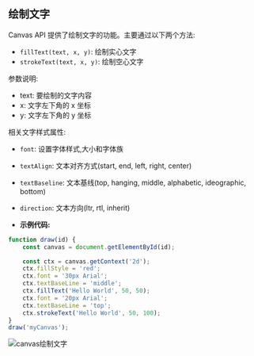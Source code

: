 ## 绘制文字
Canvas API 提供了绘制文字的功能。主要通过以下两个方法:

- `fillText(text, x, y)`: 绘制实心文字
- `strokeText(text, x, y)`: 绘制空心文字

参数说明:
- text: 要绘制的文字内容
- x: 文字左下角的 x 坐标
- y: 文字左下角的 y 坐标

相关文字样式属性:

- `font`: 设置字体样式,大小和字体族
- `textAlign`: 文本对齐方式(start, end, left, right, center)
- `textBaseline`: 文本基线(top, hanging, middle, alphabetic, ideographic, bottom)
- `direction`: 文本方向(ltr, rtl, inherit)

- **示例代码:**

```js
function draw(id) {
    const canvas = document.getElementById(id);

    const ctx = canvas.getContext('2d');
    ctx.fillStyle = 'red';
    ctx.font = '30px Arial';
    ctx.textBaseLine = 'middle';
    ctx.fillText('Hello World', 50, 50);
    ctx.font = '20px Arial';
    ctx.textBaseLine = 'top';
    ctx.strokeText('Hello World', 50, 100);
}
draw('myCanvas');
```
![canvas绘制文字](/public/images//html/canvas绘制文字.jpg)